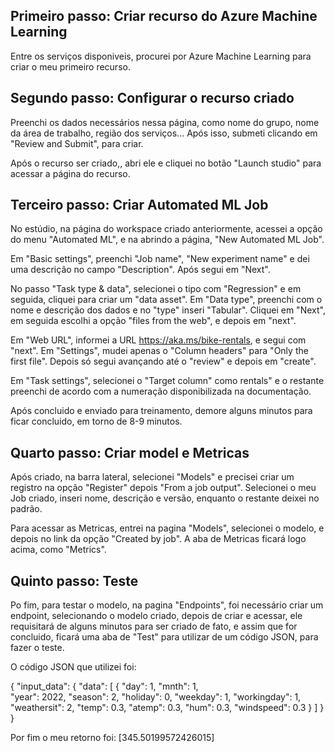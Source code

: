 ## Primeiro passo: Criar recurso do Azure Machine Learning
Entre os serviços disponiveis, procurei por Azure Machine Learning para criar o meu primeiro recurso.

## Segundo passo: Configurar o recurso criado
Preenchi os dados necessários nessa página, como nome do grupo, nome da área de trabalho, região dos serviços... Após isso, submeti clicando em "Review and Submit", para criar.

Após o recurso ser criado,, abri ele e cliquei no botão "Launch studio" para acessar a página do recurso.

## Terceiro passo: Criar Automated ML Job
No estúdio, na página do workspace criado anteriormente, acessei a opção do menu "Automated ML", e na abrindo a página, "New Automated ML Job".

Em "Basic settings", preenchi "Job name", "New experiment name" e dei uma descrição no campo "Description". Após segui em "Next".

No passo "Task type & data", selecionei o tipo com "Regression" e em seguida, cliquei para criar um "data asset". Em "Data type", preenchi com o nome e descrição dos dados e no "type" inseri "Tabular". Cliquei em "Next", em seguida escolhi a opção "files from the web", e depois em "next".

Em "Web URL", informei a URL https://aka.ms/bike-rentals, e segui com "next". Em "Settings", mudei apenas o "Column headers" para "Only the first file". Depois só segui avançando até o "review" e depois em "create".

Em "Task settings", selecionei o "Target column" como rentals" e o restante preenchi de acordo com a numeração disponibilizada na documentação.

Após concluido e enviado para treinamento, demore alguns minutos para ficar concluido, em torno de 8-9 minutos.

## Quarto passo: Criar model e Metricas

Após criado, na barra lateral, selecionei "Models" e precisei criar um registro na opção "Register" depois "From a job output". Selecionei o meu Job criado, inseri nome, descrição e versão, enquanto o restante deixei no padrão.

Para acessar as Metricas, entrei na pagina "Models", selecionei o modelo, e depois no link da opção "Created by job". A aba de Metricas ficará logo acima, como "Metrics".

## Quinto passo: Teste

Po fim, para testar o modelo, na pagina "Endpoints", foi necessário criar um endpoint, selecionando o modelo criado, depois de criar e acessar, ele requisitará de alguns minutos para ser criado de fato, e assim que for concluido, ficará uma aba de "Test" para utilizar de um código JSON, para fazer o teste.

O código JSON que utilizei foi:

{
  "input_data": {
    "data": [
       {
         "day": 1,
         "mnth": 1,   
         "year": 2022,
         "season": 2,
         "holiday": 0,
         "weekday": 1,
         "workingday": 1,
         "weathersit": 2, 
         "temp": 0.3, 
         "atemp": 0.3,
         "hum": 0.3,
         "windspeed": 0.3 
       }
     ]
  }
}

Por fim o meu retorno foi: [345.50199572426015]